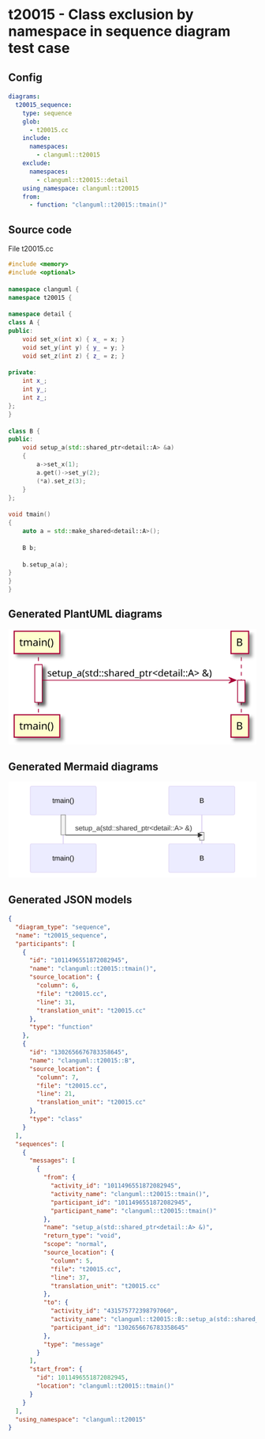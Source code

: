 # t20015 - Class exclusion by namespace in sequence diagram test case
## Config
```yaml
diagrams:
  t20015_sequence:
    type: sequence
    glob:
      - t20015.cc
    include:
      namespaces:
        - clanguml::t20015
    exclude:
      namespaces:
        - clanguml::t20015::detail
    using_namespace: clanguml::t20015
    from:
      - function: "clanguml::t20015::tmain()"
```
## Source code
File t20015.cc
```cpp
#include <memory>
#include <optional>

namespace clanguml {
namespace t20015 {

namespace detail {
class A {
public:
    void set_x(int x) { x_ = x; }
    void set_y(int y) { y_ = y; }
    void set_z(int z) { z_ = z; }

private:
    int x_;
    int y_;
    int z_;
};
}

class B {
public:
    void setup_a(std::shared_ptr<detail::A> &a)
    {
        a->set_x(1);
        a.get()->set_y(2);
        (*a).set_z(3);
    }
};

void tmain()
{
    auto a = std::make_shared<detail::A>();

    B b;

    b.setup_a(a);
}
}
}
```
## Generated PlantUML diagrams
![t20015_sequence](./t20015_sequence.svg "Class exclusion by namespace in sequence diagram test case")
## Generated Mermaid diagrams
![t20015_sequence](./t20015_sequence_mermaid.svg "Class exclusion by namespace in sequence diagram test case")
## Generated JSON models
```json
{
  "diagram_type": "sequence",
  "name": "t20015_sequence",
  "participants": [
    {
      "id": "1011496551872082945",
      "name": "clanguml::t20015::tmain()",
      "source_location": {
        "column": 6,
        "file": "t20015.cc",
        "line": 31,
        "translation_unit": "t20015.cc"
      },
      "type": "function"
    },
    {
      "id": "1302656676783358645",
      "name": "clanguml::t20015::B",
      "source_location": {
        "column": 7,
        "file": "t20015.cc",
        "line": 21,
        "translation_unit": "t20015.cc"
      },
      "type": "class"
    }
  ],
  "sequences": [
    {
      "messages": [
        {
          "from": {
            "activity_id": "1011496551872082945",
            "activity_name": "clanguml::t20015::tmain()",
            "participant_id": "1011496551872082945",
            "participant_name": "clanguml::t20015::tmain()"
          },
          "name": "setup_a(std::shared_ptr<detail::A> &)",
          "return_type": "void",
          "scope": "normal",
          "source_location": {
            "column": 5,
            "file": "t20015.cc",
            "line": 37,
            "translation_unit": "t20015.cc"
          },
          "to": {
            "activity_id": "431575772398797060",
            "activity_name": "clanguml::t20015::B::setup_a(std::shared_ptr<detail::A> &)",
            "participant_id": "1302656676783358645"
          },
          "type": "message"
        }
      ],
      "start_from": {
        "id": 1011496551872082945,
        "location": "clanguml::t20015::tmain()"
      }
    }
  ],
  "using_namespace": "clanguml::t20015"
}
```
